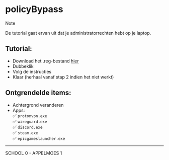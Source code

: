 # policyBypass
> [!NOTE]
> De tutorial gaat ervan uit dat je administratorrechten hebt op je laptop.
## Tutorial:
- Download het .reg-bestand [hier](https://github.com/appelmoesgg/policyBypass/releases/download/main/policyBypass.reg)
- Dubbeklik
- Volg de instructies
- Klaar (herhaal vanaf stap 2 indien het niet werkt)
## Ontgrendelde items:
- Achtergrond veranderen
- Apps: <br>
    ✅ `protonvpn.exe` <br>
    ✅ `wireguard.exe` <br>
    ✅ `discord.exe` <br>
    ✅ `steam.exe` <br>
    ✅ `epicgameslauncher.exe`
 
-----------------------
SCHOOL 0  - APPELMOES 1
